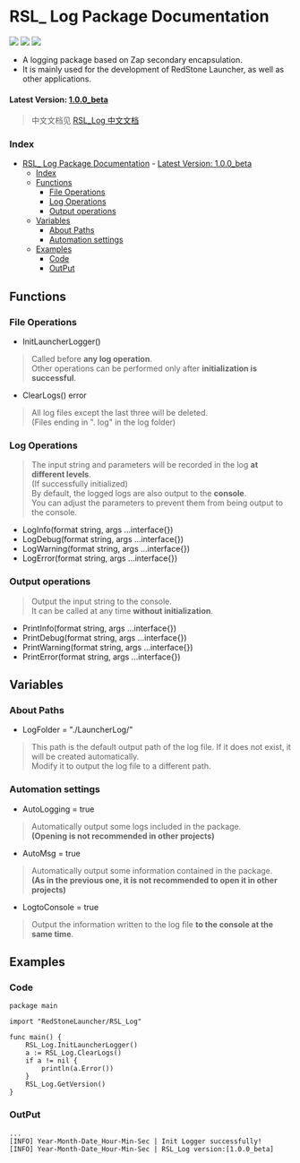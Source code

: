# RSL_ Log Package Documentation

<img src="https://img.shields.io/badge/RedStone Skin-Launcher_Modules-red" /> <img src="https://img.shields.io/badge/MineCraft_Launcher-RedStone_Launcher-brightgreen" /> <img src="https://img.shields.io/badge/RSL_Log-1.0.0_beta-brightgreen" />

>

* A logging package based on Zap secondary encapsulation.
* It is mainly used for the development of RedStone Launcher, as well as other applications.

#### Latest Version: [1.0.0_beta](#latest-version-100_beta)

> 中文文档见 [RSL_Log 中文文档](README_CH.md)

### Index
- [RSL_ Log Package Documentation](#rsl_-log-package-documentation)
      - [Latest Version: 1.0.0_beta](#latest-version-100_beta)
    - [Index](#index)
  - [Functions](#functions)
    - [File Operations](#file-operations)
    - [Log Operations](#log-operations)
    - [Output operations](#output-operations)
  - [Variables](#variables)
    - [About Paths](#about-paths)
    - [Automation settings](#automation-settings)
  - [Examples](#examples)
    - [Code](#code)
    - [OutPut](#output)

## Functions
### File Operations
* InitLauncherLogger()
> Called before **any log operation**. \
> Other operations can be performed only after **initialization is successful**.
* ClearLogs() error
> All log files except the last three will be deleted.\
> (Files ending in ". log" in the log folder)
### Log Operations
> The input string and parameters will be recorded in the log **at different levels**.\
> (If successfully initialized)\
> By default, the logged logs are also output to the **console**.\
> You can adjust the parameters to prevent them from being output to the console.
* LogInfo(format string, args ...interface{})
* LogDebug(format string, args ...interface{})
* LogWarning(format string, args ...interface{})
* LogError(format string, args ...interface{})
### Output operations
> Output the input string to the console.\
> It can be called at any time **without initialization**.
* PrintInfo(format string, args ...interface{})
* PrintDebug(format string, args ...interface{})
* PrintWarning(format string, args ...interface{})
* PrintError(format string, args ...interface{})



## Variables
### About Paths
* LogFolder = "./LauncherLog/"
> This path is the default output path of the log file. If it does not exist, it will be created automatically.\
> Modify it to output the log file to a different path.

### Automation settings
* AutoLogging = true
> Automatically output some logs included in the package. \
> **(Opening is not recommended in other projects)**
* AutoMsg = true
> Automatically output some information contained in the package. \
> **(As in the previous one, it is not recommended to open it in other projects)**
* LogtoConsole = true
> Output the information written to the log file **to the console at the same time**.

## Examples
### Code
```
package main

import "RedStoneLauncher/RSL_Log"

func main() {
	RSL_Log.InitLauncherLogger()
	a := RSL_Log.ClearLogs()
	if a != nil {
		println(a.Error())
	}
	RSL_Log.GetVersion()
}

```
### OutPut
```
...
[INFO] Year-Month-Date_Hour-Min-Sec | Init Logger successfully! 
[INFO] Year-Month-Date_Hour-Min-Sec | RSL_Log version:[1.0.0_beta]

```